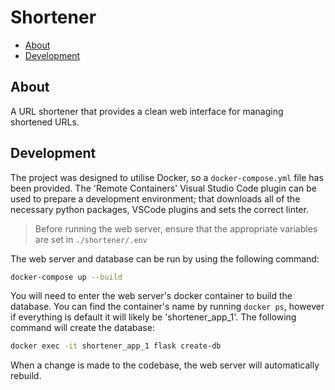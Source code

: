 # Shortener <!-- omit in TOC -->

- [About](#about)
- [Development](#development)

## About

A URL shortener that provides a clean web interface for managing shortened URLs.

## Development

The project was designed to utilise Docker, so a `docker-compose.yml` file has been provided. The 'Remote Containers' Visual Studio Code plugin can be used to prepare a development environment; that downloads all of the necessary python packages, VSCode plugins and sets the correct linter.

> Before running the web server, ensure that the appropriate variables are set in `./shortener/.env`

The web server and database can be run by using the following command:

```bash
docker-compose up --build
```

You will need to enter the web server's docker container to build the database. You can find the container's name by running `docker ps`, however if everything is default it will likely be 'shortener_app_1'. The following command will create the database:

```bash
docker exec -it shortener_app_1 flask create-db
```

When a change is made to the codebase, the web server will automatically rebuild.
